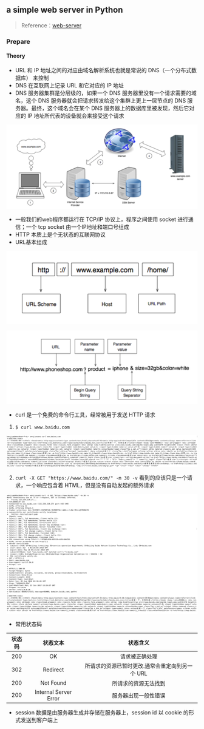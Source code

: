 ##  a simple web server in Python
> Reference：[web-server](https://github.com/aosabook/500lines/tree/master/web-server/code/00-hello-web)

### Prepare
#### Theory
* URL 和 IP 地址之间的对应由域名解析系统也就是常说的 DNS（一个分布式数据库） 来控制
* DNS 在互联网上记录 URL 和它对应的 IP 地址
* DNS 服务器集群是分层级的，如果一个 DNS 服务器里没有一个请求需要的域名，这个 DNS 服务器就会把请求转发给这个集群上更上一层节点的 DNS 服务器。最终，这个域名会在某个 DNS 服务器上的数据库里被发现，然后它对应的 IP 地址所代表的设备就会来接受这个请求

![DNS](pics/DNS.png)
* 一般我们的web程序都运行在 TCP/IP 协议上，程序之间使用 socket 进行通信；一个 tcp socket 由一个IP地址和端口号组成
* HTTP 本质上是个无状态的互联网协议
* URL基本组成

![url1](pics/url1.png)

![url2](pics/url2.png)

* curl 是一个免费的命令行工具，经常被用于发送 HTTP 请求
1. `$ curl www.baidu.com`

![curl1](pics/curl1.png)

2. `curl -X GET "https://www.baidu.com/" -m 30 -v` 看到的应该只是一个请求，一个响应包含着 HTML，但是没有自动发起的额外请求

![curl2](pics/curl2.png)

* 常用状态码

| 状态码 | 状态文本 | 状态含义|
|:------: |:-------: |:------:|
| 200 | OK | 请求被正确处理 |
| 302 | Redirect | 所请求的资源已暂时更改.通常会重定向到另一个 URL |
| 200 | Not Found | 所请求的资源无法找到 |
| 200 | Internal Server Error | 服务器出现一般性错误 |

* session 数据是由服务器生成并存储在服务器上，session id 以 cookie 的形式发送到客户端上